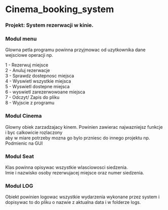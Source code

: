 # Cinema_booking_system

### Projekt: System rezerwacji w kinie.

### Modul menu

Glowna petla programu powinna przyjmowac od uzytkownika dane wejsciowe operacji np.

1 - Rezerwuj miejsce  
2 - Anuluj rezerwacje  
3 - Sprawdz dostepnosc miejsca  
4 - Wyswietl wszystkie miejsca  
5 - Wyswietl dostepne miejsca  
6 - wyswietl zarezerwowoane miejsca  
7 - Odczyt/ Zapis do pliku  
8 - Wyjscie z programu

### Modul Cinema  
Glowny obiek zarzadzajacy kinem. Powinien zawierac najwazniejsz funkcje i byc calkowicie rozlaczony  
aby w miare potrzeby mozna go bylo przniesc do innego projektu np. Podmienic na GUI

### Modul Seat
Klas powinna opisywac wszystkie wlasciowosci siedzenia.  
Imie i nazwisko osoby rezerwujacej miejsce oraz numer siedzenia.

### Modul LOG
Obiekt powinien logowac wszystkie wydarzenia wykonane przez system
i dopisywac to do pliku o nazwie z aktualna data i w folderze logs.
